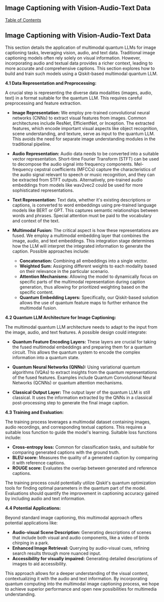 ## Image Captioning with Vision-Audio-Text Data

[Table of Contents](#table-of-contents)

## Image Captioning with Vision-Audio-Text Data

This section details the application of multimodal quantum LLMs for image captioning tasks, leveraging vision, audio, and text data.  Traditional image captioning models often rely solely on visual information. However, incorporating audio and textual data provides a richer context, leading to more accurate and comprehensive captions.  This section explores how to build and train such models using a Qiskit-based multimodal quantum LLM.

**4.1 Data Representation and Preprocessing:**

A crucial step is representing the diverse data modalities (images, audio, text) in a format suitable for the quantum LLM. This requires careful preprocessing and feature extraction.

* **Image Representation:**  We employ pre-trained convolutional neural networks (CNNs) to extract visual features from images.  Common architectures include ResNet, EfficientNet, or Inception. The extracted features, which encode important visual aspects like object recognition, scene understanding, and texture, serve as input to the quantum LLM.  This avoids the need for separate image understanding modules in the traditional pipeline.

* **Audio Representation:**  Audio data needs to be converted into a suitable vector representation. Short-time Fourier Transform (STFT) can be used to decompose the audio signal into frequency components. Mel-frequency cepstral coefficients (MFCCs) capture the characteristics of the audio signal relevant to speech or music recognition, and they can be extracted from STFT outputs.  Alternatively, pre-trained audio embeddings from models like wav2vec2 could be used for more sophisticated representations.

* **Text Representation:**  Text data, whether it's existing descriptions or captions, is converted to word embeddings using pre-trained language models like BERT or GPT. This captures semantic relationships between words and phrases.  Special attention must be paid to the vocabulary and context of the text.

* **Multimodal Fusion:**  The critical aspect is how these representations are fused.  We employ a multimodal embedding layer that combines the image, audio, and text embeddings.  This integration stage determines how the LLM will interpret the integrated information to generate the caption.  Possible approaches include:
    * **Concatenation:** Combining all embeddings into a single vector.
    * **Weighted Sum:**  Assigning different weights to each modality based on their relevance in the particular scenario.
    * **Attention Mechanisms:** Allowing the model to dynamically focus on specific parts of the multimodal representation during caption generation, thus allowing for prioritized weighting based on the specific content.
    * **Quantum Embedding Layers:**  Specifically, our Qiskit-based solution allows the use of quantum feature maps to further enhance the multimodal fusion.

**4.2 Quantum LLM Architecture for Image Captioning:**

The multimodal quantum LLM architecture needs to adapt to the input from the image, audio, and text features.  A possible design could integrate:

* **Quantum Feature Encoding Layers:** These layers are crucial for taking the fused multimodal embeddings and preparing them for a quantum circuit.  This allows the quantum system to encode the complex information into a quantum state.

* **Quantum Neural Networks (QNNs):** Using variational quantum algorithms (VQAs) to extract insights from the quantum representations of the fused features.  Examples include Quantum Convolutional Neural Networks (QCNNs) or quantum attention mechanisms.

* **Classical Output Layer:**  The output layer of the quantum LLM is still classical.  It uses the information extracted by the QNNs in a classical post-processing step to generate the final image caption.

**4.3 Training and Evaluation:**

The training process leverages a multimodal dataset containing images, audio recordings, and corresponding textual captions.  This requires a suitable loss function to guide the model's learning.  Suitable loss functions include:

* **Cross-entropy loss:** Common for classification tasks, and suitable for comparing generated captions with the ground truth.
* **BLEU score:** Measures the quality of a generated caption by comparing it with reference captions.
* **ROUGE score:** Evaluates the overlap between generated and reference captions.

The training process could potentially utilize Qiskit's quantum optimization tools for finding optimal parameters in the quantum part of the model.  Evaluations should quantify the improvement in captioning accuracy gained by including audio and text information.

**4.4 Potential Applications:**

Beyond standard image captioning, this multimodal approach offers potential applications like:

* **Audio-visual Scene Description:** Generating descriptions of scenes that include both visual and audio components, like a video of birds chirping in a park.
* **Enhanced Image Retrieval:** Querying by audio-visual cues, refining search results through more nuanced input.
* **Accessibility for visually impaired:** Generating detailed descriptions of images to aid accessibility.


This approach allows for a deeper understanding of the visual content, contextualizing it with the audio and text information.  By incorporating quantum computing into the multimodal image captioning process, we hope to achieve superior performance and open new possibilities for multimedia understanding.


<a id='chapter-5-subchapter-2'></a>